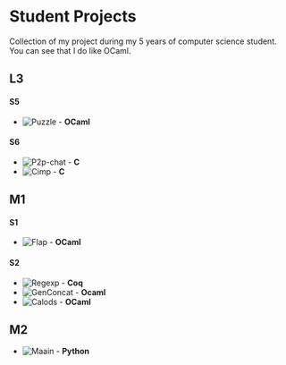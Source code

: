 # Student Projects
Collection of my project during my 5 years of computer science student.  
You can see that I do like OCaml.

## L3

#### S5
* ![Puzzle](https://github.com/vch9/Student_Projects/tree/main/puzzle) - **OCaml**

#### S6
* ![P2p-chat](https://github.com/vch9/Student_Projects/tree/main/p2p-chat) - **C**
* ![Cimp]((https://github.com/vch9/Student_Projects/tree/main/cimp)) - **C**

## M1

#### S1
* ![Flap](https://github.com/vch9/Student_Projects/tree/main/flap) - **OCaml**

#### S2
* ![Regexp](https://github.com/vch9/Student_Projects/tree/main/regexp) - **Coq**
* ![GenConcat](https://github.com/vch9/Student_Projects/tree/main/genconcat) - **Ocaml**
* ![Calods](https://github.com/vch9/Student_Projects/tree/main/calods) - **OCaml**

## M2
* ![Maain](https://github.com/vch9/Student_Projects/tree/main/maain) - **Python**
